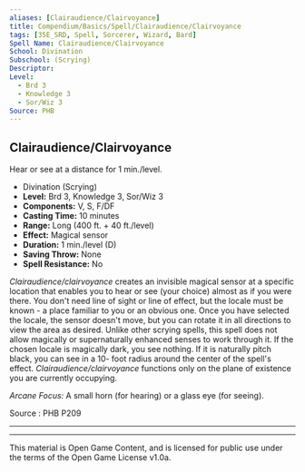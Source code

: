 ```yaml
---
aliases: [Clairaudience/Clairvoyance]
title: Compendium/Basics/Spell/Clairaudience/Clairvoyance
tags: [35E_SRD, Spell, Sorcerer, Wizard, Bard]
Spell Name: Clairaudience/Clairvoyance
School: Divination
Subschool: (Scrying)
Descriptor: 
Level:
  - Brd 3
  - Knowledge 3
  - Sor/Wiz 3
Source: PHB
---
```



## Clairaudience/Clairvoyance

Hear or see at a distance for 1 min./level.

*   Divination (Scrying)
*   **Level:** Brd 3, Knowledge 3, Sor/Wiz 3
*   **Components:** V, S, F/DF
*   **Casting Time:** 10 minutes
*   **Range:** Long (400 ft. + 40 ft./level)
*   **Effect:** Magical sensor
*   **Duration:** 1 min./level (D)
*   **Saving Throw:** None
*   **Spell Resistance:** No

<p><i>Clairaudience/clairvoyance</i> creates an invisible magical sensor at a specific location that enables you to hear or see (your choice) almost as if you were there. You don't need line of sight or line of effect, but the locale must be known - a place familiar to you or an obvious one. Once you have selected the locale, the sensor doesn't move, but you can rotate it in all directions to view the area as desired. Unlike other scrying spells, this spell does not allow magically or supernaturally enhanced senses to work through it. If the chosen locale is magically dark, you see nothing. If it is naturally pitch black, you can see in a 10- foot radius around the center of the spell's effect. <i>Clairaudience/clairvoyance</i> functions only on the plane of existence you are currently occupying.</p><p><i>Arcane Focus:</i> A small horn (for hearing) or a glass eye (for seeing).</p>

Source : PHB P209

---

---

This material is Open Game Content, and is licensed for public use under
the terms of the Open Game License v1.0a.
